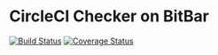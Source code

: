 # CircleCI Checker on BitBar

[![Build Status](https://travis-ci.org/mzumi/circleci_checker.svg?branch=master)](https://travis-ci.org/mzumi/circleci_checker)
[![Coverage Status](https://coveralls.io/repos/github/mzumi/circleci_checker/badge.svg?branch=master)](https://coveralls.io/github/mzumi/circleci_checker?branch=master)

